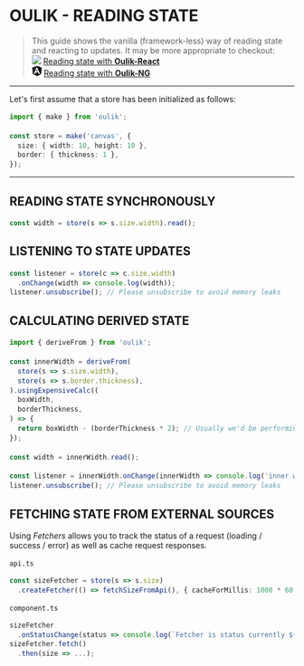# OULIK - READING STATE #

> This guide shows the vanilla (framework-less) way of reading state and reacting to updates. It may be more appropriate to checkout:  
![](assets/react.ico) [Reading state with **Oulik-React**]()  
![](assets/angular.png) [Reading state with **Oulik-NG**](./readme-ng-read.md)  

---

Let's first assume that a store has been initialized as follows:
```Typescript
import { make } from 'oulik';

const store = make('canvas', {
  size: { width: 10, height: 10 },
  border: { thickness: 1 },
}); 
```
---

## READING STATE SYNCHRONOUSLY ##
```Typescript
const width = store(s => s.size.width).read();
```

## LISTENING TO STATE UPDATES ##
```Typescript
const listener = store(c => c.size.width)
  .onChange(width => console.log(width));
listener.unsubscribe(); // Please unsubscribe to avoid memory leaks
```  

## CALCULATING DERIVED STATE ##
```Typescript
import { deriveFrom } from 'oulik';

const innerWidth = deriveFrom(
  store(s => s.size.width),
  store(s => s.border.thickness),
).usingExpensiveCalc((
  boxWidth,
  borderThickness,
) => {
  return boxWidth - (borderThickness * 2); // Usually we'd be performing a much bigger calculation here
});

const width = innerWidth.read();

const listener = innerWidth.onChange(innerWidth => console.log('inner width', innerWidth));
listener.unsubscribe(); // Please unsubscribe to avoid memory leaks
```

## FETCHING STATE FROM EXTERNAL SOURCES ##
Using *Fetchers* allows you to track the status of a request (loading / success / error) as well as cache request responses.

`api.ts`
```Typescript
const sizeFetcher = store(s => s.size)
  .createFetcher(() => fetchSizeFromApi(), { cacheForMillis: 1000 * 60 });
```

`component.ts`
```Typescript
sizeFetcher
  .onStatusChange(status => console.log(`Fetcher is status currently ${status}`))
sizeFetcher.fetch()
  .then(size => ...);
```